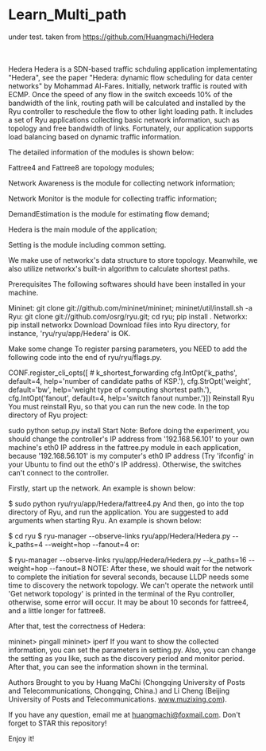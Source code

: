 # Learn_Multi_path
under test.                   taken from https://github.com/Huangmachi/Hedera


<br>
<br>
Hedera
Hedera is a SDN-based traffic schduling application implementating "Hedera", see the paper "Hedera: dynamic flow scheduling for data center networks" by Mohammad Al-Fares. Initially, network traffic is routed with ECMP. Once the speed of any flow in the switch exceeds 10% of the bandwidth of the link, routing path will be calculated and installed by the Ryu controller to reschedule the flow to other light loading path. It includes a set of Ryu applications collecting basic network information, such as topology and free bandwidth of links. Fortunately, our application supports load balancing based on dynamic traffic information.

The detailed information of the modules is shown below:

Fattree4 and Fattree8 are topology modules;

Network Awareness is the module for collecting network information;

Network Monitor is the module for collecting traffic information;

DemandEstimation is the module for estimating flow demand;

Hedera is the main module of the application;

Setting is the module including common setting.

We make use of networkx's data structure to store topology. Meanwhile, we also utilize networkx's built-in algorithm to calculate shortest paths.

Prerequisites
The following softwares should have been installed in your machine.

Mininet: git clone git://github.com/mininet/mininet; mininet/util/install.sh -a
Ryu: git clone git://github.com/osrg/ryu.git; cd ryu; pip install .
Networkx: pip install networkx
Download
Download files into Ryu directory, for instance, 'ryu/ryu/app/Hedera' is OK.

Make some change
To register parsing parameters, you NEED to add the following code into the end of ryu/ryu/flags.py.

CONF.register_cli_opts([
    # k_shortest_forwarding
    cfg.IntOpt('k_paths', default=4, help='number of candidate paths of KSP.'),
    cfg.StrOpt('weight', default='bw', help='weight type of computing shortest path.'),
    cfg.IntOpt('fanout', default=4, help='switch fanout number.')])
Reinstall Ryu
You must reinstall Ryu, so that you can run the new code. In the top directory of Ryu project:

sudo python setup.py install
Start
Note: Before doing the experiment, you should change the controller's IP address from '192.168.56.101' to your own machine's eth0 IP address in the fattree.py module in each application, because '192.168.56.101' is my computer's eth0 IP address (Try 'ifconfig' in your Ubuntu to find out the eth0's IP address). Otherwise, the switches can't connect to the controller.

Firstly, start up the network. An example is shown below:

$ sudo python ryu/ryu/app/Hedera/fattree4.py
And then, go into the top directory of Ryu, and run the application. You are suggested to add arguments when starting Ryu. An example is shown below:

$ cd ryu
$ ryu-manager --observe-links ryu/app/Hedera/Hedera.py --k_paths=4 --weight=hop --fanout=4
or:

$ ryu-manager --observe-links ryu/app/Hedera/Hedera.py --k_paths=16 --weight=hop --fanout=8
NOTE: After these, we should wait for the network to complete the initiation for several seconds, because LLDP needs some time to discovery the network topology. We can't operate the network until 'Get network topology' is printed in the terminal of the Ryu controller, otherwise, some error will occur. It may be about 10 seconds for fattree4, and a little longer for fattree8.

After that, test the correctness of Hedera:

mininet> pingall
mininet> iperf
If you want to show the collected information, you can set the parameters in setting.py. Also, you can change the setting as you like, such as the discovery period and monitor period. After that, you can see the information shown in the terminal.

Authors
Brought to you by Huang MaChi (Chongqing University of Posts and Telecommunications, Chongqing, China.) and Li Cheng (Beijing University of Posts and Telecommunications. www.muzixing.com).

If you have any question, email me at huangmachi@foxmail.com. Don't forget to STAR this repository!

Enjoy it!
